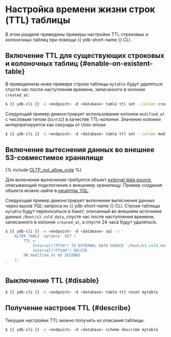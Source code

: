 # Настройка времени жизни строк (TTL) таблицы

В этом разделе приведены примеры настройки TTL строковых и колоночных таблиц при помощи {{ ydb-short-name }} CLI.

## Включение TTL для существующих строковых и колоночных таблиц {#enable-on-existent-table}

В приведенном ниже примере строки таблицы `mytable` будут удаляться спустя час после наступления времени, записанного в колонке `created_at`:

```bash
$ {{ ydb-cli }} -e <endpoint> -d <database> table ttl set --column created_at --expire-after 3600 mytable
```

Следующий пример демонстрирует использование колонки `modified_at` с числовым типом (`Uint32`) в качестве TTL-колонки. Значение колонки интерпретируется как секунды от Unix-эпохи:

```bash
$ {{ ydb-cli }} -e <endpoint> -d <database> table ttl set --column modified_at --expire-after 3600 --unit seconds mytable
```

## Включение вытеснения данных во внешнее S3-совместимое хранилище

{% include [OLTP_not_allow_note](../../_includes/not_allow_for_oltp_note.md) %}

Для включения вытеснения требуется объект [external data source](../../concepts/datamodel/external_data_source.md), описывающий подключение к внешнему хранилищу. Пример создания объекта можно найти в [рецептах YQL](../../yql/reference/recipes/ttl.md#enable-tiering-on-existing-tables).

Следующий пример демонстрирует включение вытеснения данных через вызов YQL-запроса из {{ ydb-short-name }} CLI. Строки таблицы `mytable` будут переноситься в бакет, описанный во внешнем источнике данных `/Root/s3_cold_data`, спустя час после наступления времени, записанного в колонке `created_at`, а спустя 24 часа будут удаляться.

```bash
$ {{ ydb-cli }} -e <endpoint> -d <database> sql -s '
    ALTER TABLE `mytable` SET (
        TTL =
            Interval("PT1H") TO EXTERNAL DATA SOURCE `/Root/s3_cold_data`,
            Interval("PT24H") DELETE
        ON modified_at AS SECONDS
    );
'
```

## Выключение TTL {#disable}

```bash
$ {{ ydb-cli }} -e <endpoint> -d <database> table ttl reset mytable
```

## Получение настроек TTL {#describe}

Текущие настройки TTL можно получить из описания таблицы:

```bash
$ {{ ydb-cli }} -e <endpoint> -d <database> scheme describe mytable
```

